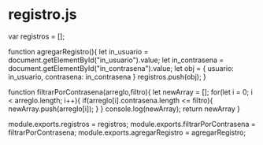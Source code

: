 # registro.js

var registros = [];

function agregarRegistro(){
    let in_usuario = document.getElementById("in_usuario").value;
    let in_contrasena = document.getElementById("in_contrasena").value;
    let obj = {
        usuario: in_usuario,
        contrasena: in_contrasena
    }
    registros.push(obj);
}

function filtrarPorContrasena(arreglo,filtro){
    let newArray = [];
    for(let i = 0; i < arreglo.length; i++){
        if(arreglo[i].contrasena.length <= filtro){
            newArray.push(arreglo[i]);
        }
    }
    console.log(newArray);
    return newArray
}

module.exports.registros = registros;
module.exports.filtrarPorContrasena = filtrarPorContrasena;
module.exports.agregarRegistro = agregarRegistro;
